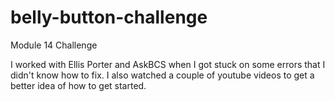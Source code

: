 # belly-button-challenge
Module 14 Challenge


I worked with Ellis Porter and AskBCS when I got stuck on some errors that I didn't know how to fix. I also watched a couple of youtube videos to get a better idea of how to get started. 

